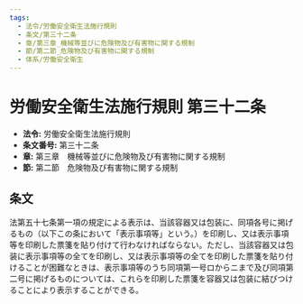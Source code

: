 ```yaml
---
tags:
  - 法令/労働安全衛生法施行規則
  - 条文/第三十二条
  - 章/第三章_機械等並びに危険物及び有害物に関する規制
  - 節/第二節_危険物及び有害物に関する規制
  - 体系/労働安全衛生
---
```

# 労働安全衛生法施行規則 第三十二条

- **法令:** 労働安全衛生法施行規則
- **条文番号:** 第三十二条
- **章:** 第三章　機械等並びに危険物及び有害物に関する規制
- **節:** 第二節　危険物及び有害物に関する規制

## 条文
法第五十七条第一項の規定による表示は、当該容器又は包装に、同項各号に掲げるもの（以下この条において「表示事項等」という。）を印刷し、又は表示事項等を印刷した票箋を貼り付けて行わなければならない。ただし、当該容器又は包装に表示事項等の全てを印刷し、又は表示事項等の全てを印刷した票箋を貼り付けることが困難なときは、表示事項等のうち同項第一号ロからニまで及び同項第二号に掲げるものについては、これらを印刷した票箋を容器又は包装に結びつけることにより表示することができる。


